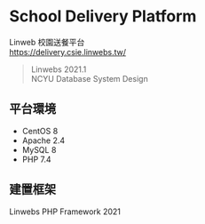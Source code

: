 # School Delivery Platform
Linweb 校園送餐平台  
https://delivery.csie.linwebs.tw/

> Linwebs 2021.1  
> NCYU Database System Design

## 平台環境
* CentOS 8
* Apache 2.4
* MySQL 8
* PHP 7.4

## 建置框架
Linwebs PHP Framework 2021